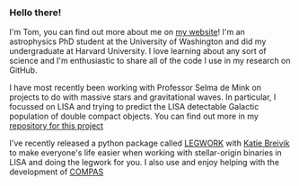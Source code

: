 ### Hello there!

I'm Tom, you can find out more about me on [my website](https://tomwagg.com)! I'm an astrophysics PhD student at the University of Washington and did my undergraduate at Harvard University. I love learning about any sort of science and I'm enthusiastic to share all of the code I use in my research on GitHub.

I have most recently been working with Professor Selma de Mink on projects to do with massive stars and gravitational waves. In particular, I focussed on LISA and trying to predict the LISA detectable Galactic population of double compact objects. You can find out more in my [repository for this project](https://github.com/TomWagg/detecting-DCOs-in-LISA)

I've recently released a python package called [LEGWORK](https://www.github.com/TeamLEGWORK/LEGWORK) with [Katie Breivik](https://www.github.com/KatieBreivik) to make everyone's life easier when working with stellar-origin binaries in LISA and doing the legwork for you. I also use and enjoy helping with the development of [COMPAS](https://www.github.com/TeamCOMPAS/COMPAS)

<!--
**TomWagg/tomwagg** is a ✨ _special_ ✨ repository because its `README.md` (this file) appears on your GitHub profile.

Here are some ideas to get you started:

- 🔭 I’m currently working on ...
- 🌱 I’m currently learning ...
- 👯 I’m looking to collaborate on ...
- 🤔 I’m looking for help with ...
- 💬 Ask me about ...
- 📫 How to reach me: ...
- 😄 Pronouns: ...
- ⚡ Fun fact: ...
-->
